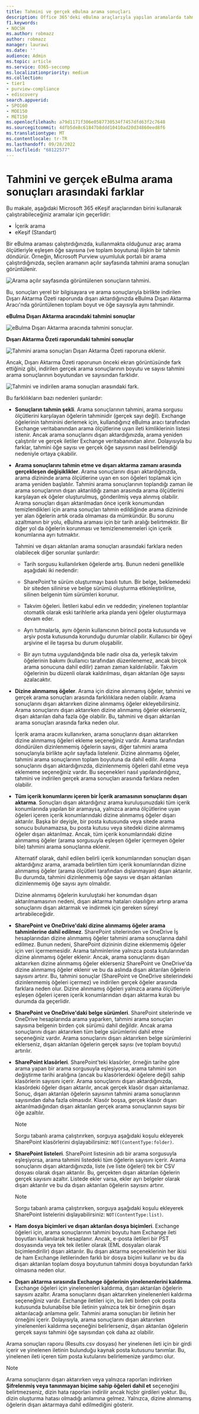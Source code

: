 ```yaml
---
title: Tahmini ve gerçek eBulma arama sonuçları
description: Office 365'deki eBulma araçlarıyla yapılan aramalarda tahmini ve gerçek arama sonuçlarının neden farklılık gösterebileceğini anlayın.
f1.keywords:
- NOCSH
ms.author: robmazz
author: robmazz
manager: laurawi
ms.date: ''
audience: Admin
ms.topic: article
ms.service: O365-seccomp
ms.localizationpriority: medium
ms.collection:
- tier1
- purview-compliance
- ediscovery
search.appverid:
- SPO160
- MOE150
- MET150
ms.openlocfilehash: a79d1171f306e0587730534f7457dfd63f2c7648
ms.sourcegitcommit: 4dfb5de8c61847b8ddd10410ad20d34860eed8f6
ms.translationtype: MT
ms.contentlocale: tr-TR
ms.lasthandoff: 09/28/2022
ms.locfileid: "68122577"
---
```

# <a name="differences-between-estimated-and-actual-ediscovery-search-results"></a>Tahmini ve gerçek eBulma arama sonuçları arasındaki farklar

Bu makale, aşağıdaki Microsoft 365 eKeşif araçlarından birini kullanarak çalıştırabileceğiniz aramalar için geçerlidir: 

- İçerik arama
- eKeşif (Standart)

Bir eBulma araması çalıştırdığınızda, kullanmakta olduğunuz araç arama ölçütleriyle eşleşen öğe sayısına (ve toplam boyutuna) ilişkin bir tahmin döndürür. Örneğin, Microsoft Purview uyumluluk portalı bir arama çalıştırdığınızda, seçilen aramanın açılır sayfasında tahmini arama sonuçları görüntülenir.
  
![Arama açılır sayfasında görüntülenen sonuçların tahmini.](../media/EstimatedSearchResults1.png)
  
Bu, sonuçları yerel bir bilgisayara ve arama sonuçlarıyla birlikte indirilen Dışarı Aktarma Özeti raporunda dışarı aktardığınızda eBulma Dışarı Aktarma Aracı'nda görüntülenen toplam boyut ve öğe sayısıyla aynı tahmindir.
  
**eBulma Dışarı Aktarma aracındaki tahmini sonuçlar**

![eBulma Dışarı Aktarma aracında tahmini sonuçlar.](../media/d34312a5-0ee6-49aa-9460-7ea0015a6e66.png)
  
**Dışarı Aktarma Özeti raporundaki tahmini sonuçlar**

![Tahmini arama sonuçları Dışarı Aktarma Özeti raporuna eklenir.](../media/44b579da-86c2-4f33-81b5-84d604003eda.png)
  
Ancak, Dışarı Aktarma Özeti raporunun önceki ekran görüntüsünde fark ettiğiniz gibi, indirilen gerçek arama sonuçlarının boyutu ve sayısı tahmini arama sonuçlarının boyutundan ve sayısından farklıdır.
  
![Tahmini ve indirilen arama sonuçları arasındaki fark.](../media/84aef318-230f-430d-9d9e-02f21342d364.png)
  
Bu farklılıkların bazı nedenleri şunlardır:
  
- **Sonuçların tahmin şekli**. Arama sonuçlarının tahmini, arama sorgusu ölçütlerini karşılayan öğelerin tahminidir (gerçek sayı değil). Exchange öğelerinin tahminini derlemek için, kullandığınız eBulma aracı tarafından Exchange veritabanından arama ölçütlerine uyan ileti kimliklerinin listesi istenir. Ancak arama sonuçlarını dışarı aktardığınızda, arama yeniden çalıştırılır ve gerçek iletiler Exchange veritabanından alınır. Dolayısıyla bu farklar, tahmini öğe sayısı ve gerçek öğe sayısının nasıl belirlendiği nedeniyle ortaya çıkabilir.

- **Arama sonuçlarını tahmin etme ve dışarı aktarma zamanı arasında gerçekleşen değişiklikler**. Arama sonuçlarını dışarı aktardığınızda, arama dizininde arama ölçütlerine uyan en son öğeleri toplamak için arama yeniden başlatılır. Tahmini arama sonuçlarının toplandığı zaman ile arama sonuçlarının dışarı aktarıldığı zaman arasında arama ölçütlerini karşılayan ek öğeler oluşturulmuş, gönderilmiş veya alınmış olabilir. Arama sonuçları dışarı aktarılmadan önce içerik konumundan temizlendikleri için arama sonuçları tahmin edildiğinde arama dizininde yer alan öğelerin artık orada olmaması da mümkündür. Bu sorunu azaltmanın bir yolu, eBulma araması için bir tarih aralığı belirtmektir. Bir diğer yol da öğelerin korunması ve temizlenememeleri için içerik konumlarına ayrı tutmaktır.

   Tahmini ve dışarı aktarılan arama sonuçları arasındaki farklara neden olabilecek diğer sorunlar şunlardır:

  - Tarih sorgusu kullanılırken öğelerde artış. Bunun nedeni genellikle aşağıdaki iki nedendir:

  - SharePoint'te sürüm oluşturmayı basılı tutun. Bir belge, beklemedeki bir siteden silinirse ve belge sürümü oluşturma etkinleştirilirse, silinen belgenin tüm sürümleri korunur.

  - Takvim öğeleri. İletileri kabul edin ve reddedin; yinelenen toplantılar otomatik olarak eski tarihlerle arka planda yeni öğeler oluşturmaya devam eder.

  - Ayrı tutmalarla, aynı öğenin kullanıcının birincil posta kutusunda ve arşiv posta kutusunda korunduğu durumlar olabilir. Kullanıcı bir öğeyi arşivine el ile taşırsa bu durum oluşabilir.

  - Bir ayrı tutma uygulandığında bile nadir olsa da, yerleşik takvim öğelerinin bakımı (kullanıcı tarafından düzenlenemez, ancak birçok arama sonucuna dahil edilir) zaman zaman kaldırılabilir. Takvim öğelerinin bu düzenli olarak kaldırılması, dışarı aktarılan öğe sayısı azalacaktır.

- **Dizine alınmamış öğeler**. Arama için dizine alınmamış öğeler, tahmini ve gerçek arama sonuçları arasında farklılıklara neden olabilir. Arama sonuçlarını dışarı aktarırken dizine alınmamış öğeler ekleyebilirsiniz. Arama sonuçlarını dışarı aktarırken dizine alınmamış öğeler eklerseniz, dışarı aktarılan daha fazla öğe olabilir. Bu, tahmini ve dışarı aktarılan arama sonuçları arasında farka neden olur.

    İçerik arama aracını kullanırken, arama sonuçlarını dışarı aktarırken dizine alınmamış öğeleri ekleme seçeneğiniz vardır. Arama tarafından döndürülen dizinlenmemiş öğelerin sayısı, diğer tahmini arama sonuçlarıyla birlikte açılır sayfada listelenir. Dizine alınmamış öğeler, tahmini arama sonuçlarının toplam boyutuna da dahil edilir. Arama sonuçlarını dışarı aktardığınızda, dizinlenmemiş öğeleri dahil etme veya eklememe seçeneğiniz vardır. Bu seçenekleri nasıl yapılandırdığınız, tahmini ve indirilen gerçek arama sonuçları arasında farklara neden olabilir.

- **Tüm içerik konumlarını içeren bir İçerik aramasının sonuçlarını dışarı aktarma**. Sonuçları dışarı aktardığınız arama kuruluşunuzdaki tüm içerik konumlarında yapılan bir aramaysa, yalnızca arama ölçütlerine uyan öğeleri içeren içerik konumlarındaki dizine alınmamış öğeler dışarı aktarılır. Başka bir deyişle, bir posta kutusunda veya sitede arama sonucu bulunamazsa, bu posta kutusu veya sitedeki dizine alınmamış öğeler dışarı aktarılmaz. Ancak, tüm içerik konumlarındaki dizine alınmamış öğeler (arama sorgusuyla eşleşen öğeler içermeyen öğeler bile) tahmini arama sonuçlarına eklenir.

    Alternatif olarak, dahil edilen belirli içerik konumlarından sonuçları dışarı aktardığınız arama, aramada belirtilen tüm içerik konumlarından dizine alınmamış öğeler (arama ölçütleri tarafından dışlanmayan) dışarı aktarılır. Bu durumda, tahmini dizinlenmemiş öğe sayısı ve dışarı aktarılan dizinlenmemiş öğe sayısı aynı olmalıdır.

    Dizine alınmamış öğelerin kuruluştaki her konumdan dışarı aktarılmamasının nedeni, dışarı aktarma hataları olasılığını artırıp arama sonuçlarını dışarı aktarmak ve indirmek için gereken süreyi artırabileceğidir.

- **SharePoint ve OneDrive'daki dizine alınmamış öğeler arama tahminlerine dahil edilmez**. SharePoint sitelerinden ve OneDrive İş hesaplarından dizine alınmamış öğeler tahmini arama sonuçlarına dahil edilmez. Bunun nedeni, SharePoint dizininin dizine eklenmemiş öğeler için veri içermemesidir. Arama tahminlerine yalnızca posta kutularından dizine alınmamış öğeler eklenir. Ancak, arama sonuçlarını dışarı aktarırken dizine alınmamış öğeler eklerseniz SharePoint ve OneDrive'da dizine alınmamış öğeler eklenir ve bu da aslında dışarı aktarılan öğelerin sayısını artırır. Bu, tahmini sonuçlar (SharePoint ve OneDrive sitelerindeki dizinlenmemiş öğeleri içermez) ve indirilen gerçek öğeler arasında farklara neden olur. Dizine alınmamış öğeleri yalnızca arama ölçütleriyle eşleşen öğeleri içeren içerik konumlarından dışarı aktarma kuralı bu durumda da geçerlidir.

- **SharePoint ve OneDrive'daki belge sürümleri**. SharePoint sitelerinde ve OneDrive hesaplarında arama yaparken, tahmini arama sonuçları sayısına belgenin birden çok sürümü dahil değildir. Ancak arama sonuçlarını dışarı aktarırken tüm belge sürümlerini dahil etme seçeneğiniz vardır. Arama sonuçlarını dışarı aktarırken belge sürümlerini eklerseniz, dışarı aktarılan öğelerin gerçek sayısı (ve toplam boyutu) artırılır.

- **SharePoint klasörleri**. SharePoint'teki klasörler, örneğin tarihe göre arama yapan bir arama sorgusuyla eşleşiyorsa, arama tahmini son değiştirme tarihi aralığına (ancak bu klasörlerdeki öğelere değil) sahip klasörlerin sayısını içerir. Arama sonuçlarını dışarı aktardığınızda, klasördeki öğeler dışarı aktarılır, ancak gerçek klasör dışarı aktarılamaz. Sonuç, dışarı aktarılan öğelerin sayısının tahmini arama sonuçlarının sayısından daha fazla olmasıdır. Klasör boşsa, gerçek klasör dışarı aktarılmadığından dışarı aktarılan gerçek arama sonuçlarının sayısı bir öğe azaltılır.

   > [!NOTE]
   > Sorgu tabanlı arama çalıştırırken, sorguya aşağıdaki koşulu ekleyerek SharePoint klasörlerini dışlayabilirsiniz: `NOT(ContentType:folder)`.

- **SharePoint listeleri**. SharePoint listesinin adı bir arama sorgusuyla eşleşiyorsa, arama tahmini listedeki tüm öğelerin sayısını içerir. Arama sonuçlarını dışarı aktardığınızda, liste (ve liste öğeleri) tek bir CSV dosyası olarak dışarı aktarılır. Bu, gerçekten dışarı aktarılan öğelerin gerçek sayısını azaltır. Listede ekler varsa, ekler ayrı belgeler olarak dışarı aktarılır ve bu da dışarı aktarılan öğelerin sayısını artırır.

   > [!NOTE]
   > Sorgu tabanlı arama çalıştırırken, sorguya aşağıdaki koşulu ekleyerek SharePoint listelerini dışlayabilirsiniz: `NOT(ContentType:list)`.

- **Ham dosya biçimleri ve dışarı aktarılan dosya biçimleri**. Exchange öğeleri için, arama sonuçlarının tahmini boyutu ham Exchange ileti boyutları kullanılarak hesaplanır. Ancak, e-posta iletileri bir PST dosyasında veya tek tek iletiler olarak (EML dosyaları olarak biçimlendirilir) dışarı aktarılır. Bu dışarı aktarma seçeneklerinin her ikisi de ham Exchange iletilerinden farklı bir dosya biçimi kullanır ve bu da dışarı aktarılan toplam dosya boyutunun tahmini dosya boyutundan farklı olmasına neden olur.

- **Dışarı aktarma sırasında Exchange öğelerinin yinelenenlerini kaldırma**. Exchange öğeleri için yinelenenleri kaldırma, dışarı aktarılan öğelerin sayısını azaltır. Arama sonuçlarını dışarı aktarırken yinelenenleri kaldırma seçeneğiniz vardır. Exchange iletileri için, bu ileti birden çok posta kutusunda bulunabilse bile iletinin yalnızca tek bir örneğinin dışarı aktarılacağı anlamına gelir. Tahmini arama sonuçları bir iletinin her örneğini içerir. Dolayısıyla, arama sonuçlarını dışarı aktarırken yinelenenleri kaldırma seçeneğini belirlerseniz, dışarı aktarılan öğelerin gerçek sayısı tahmini öğe sayısından çok daha az olabilir.

Arama sonuçları raporu (Results.csv dosyası) her yinelenen ileti için bir girdi içerir ve yinelenen iletinin bulunduğu kaynak posta kutusunu tanımlar. Bu, yinelenen ileti içeren tüm posta kutularını belirlemenize yardımcı olur.

> [!NOTE]
> Arama sonuçlarını dışarı aktarırken veya yalnızca raporları indirirken **Şifrelenmiş veya tanınmayan biçime sahip öğeleri dahil et** seçeneğini belirtmezseniz, dizin hata raporları indirilir ancak hiçbir girdileri yoktur. Bu, dizin oluşturma hatası olmadığı anlamına gelmez. Yalnızca, dizine alınmamış öğelerin dışarı aktarmaya dahil edilmediğini gösterir.

